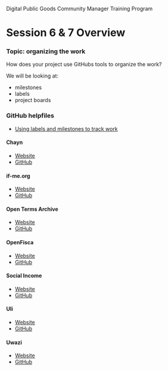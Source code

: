 Digital Public Goods Community Manager Training Program
# Session 6 & 7 Overview

### Topic: organizing the work

How does your project use GitHubs tools to organize the work?

We will be looking at:
- milestones
- labels
- project boards

### GitHub helpfiles
- [Using labels and milestones to track work](https://docs.github.com/en/issues/using-labels-and-milestones-to-track-work)


#### Chayn
- [Website](https://www.chayn.co/)
- [GitHub](https://github.com/chaynhq)

#### if-me.org
- [Website](https://www.if-me.org/)
- [GitHub](https://github.com/ifmeorg/ifme)

#### Open Terms Archive
- [Website](http://opentermsarchive.org/)
- [GitHub](https://github.com/OpenTermsArchive)

#### OpenFisca
- [Website](https://openfisca.org/en/)
- [GitHub](https://github.com/openfisca/)

#### Social Income
- [Website](https://socialincome.org/)
- [GitHub](https://github.com/socialincome-san/public)

#### Uli
- [Website](https://uli.tattle.co.in/)
- [GitHub](https://github.com/tattle-made/OGBV)

#### Uwazi
- [Website](https://uwazi.io/)
- [GitHub](https://github.com/huridocs/uwazi)
